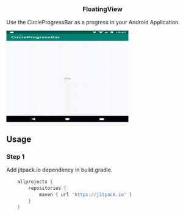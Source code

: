<h3 align="center">FloatingView</h3>

Use the CircleProgressBar as a progress in your Android Application.

<img width="320" height="240" src="images/circleProgressBar.gif">

Usage
-----

### Step 1

Add jitpack.io dependency in build.gradle.

```groovy
    allprojects {
    	repositories {
    	    maven { url 'https://jitpack.io' }
    	}
    }

```
